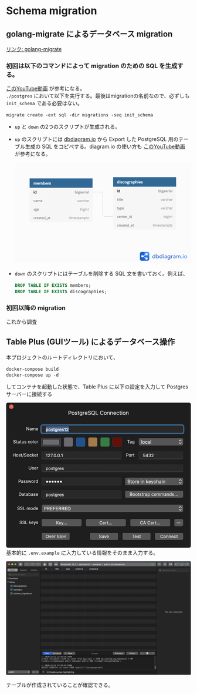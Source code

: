 # Schema migration
## golang-migrate によるデータベース migration
[リンク: golang-migrate](https://github.com/golang-migrate/migrate) 
### 初回は以下のコマンドによって migration のための SQL を生成する。
[このYouTube動画](https://www.youtube.com/watch?v=0CYkrGIJkpw) が参考になる。  
`./postgres` において以下を実行する。最後はmigrationの名前なので、必ずしも`init_schema` である必要はない。
```
migrate create -ext sql -dir migrations -seq init_schema
```
- `up` と `down` の2つのスクリプトが生成される。  
- `up` のスクリプトには [dbdiagram.io](https://dbdiagram.io/d/5fdf053c9a6c525a03bbb94a) から Export した PostgreSQL 用のテーブル生成の SQL をコピペする。diagram.io の使い方も [このYouTube動画](https://www.youtube.com/watch?v=rx6CPDK_5mU) が参考になる。

  ![Diagram](../images/Hinatazaka.png?raw=true "Screenshot")

- `down` のスクリプトにはテーブルを削除する SQL 文を書いておく。例えば、
  ```sql
  DROP TABLE IF EXISTS members;
  DROP TABLE IF EXISTS discographies;
  ```

### 初回以降の migration
これから調査
## Table Plus (GUIツール) によるデータベース操作
本プロジェクトのルートディレクトリにおいて、
```
docker-compose build
docker-compose up -d
```
してコンテナを起動した状態で、Table Plus に以下の設定を入力して Postgres サーバーに接続する

  ![TablePlusSetting](../images/TablePlusSetting.png?raw=true "Screenshot")
基本的に `.env.example` に入力している情報をそのまま入力する。

  ![TablePlusImage](../images/TablePlusImage.png?raw=true "Screenshot")

  テーブルが作成されていることが確認できる。